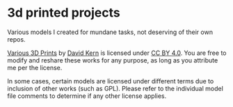 # 3d printed projects

Various models I created for mundane tasks, not deserving of their own repos.

[Various 3D Prints](https://github.com/davidkern/3dprints) by [David Kern](https://github.com/davidkern)
is licensed under [CC BY 4.0](http://creativecommons.org/licenses/by/4.0/?ref=chooser-v1). You are free
to modify and reshare these works for any purpose, as long as you attribute me per the license.

In some cases, certain models are licensed under different terms due to inclusion of other works (such
as GPL). Please refer to the individual model file comments to determine if any other license applies.
